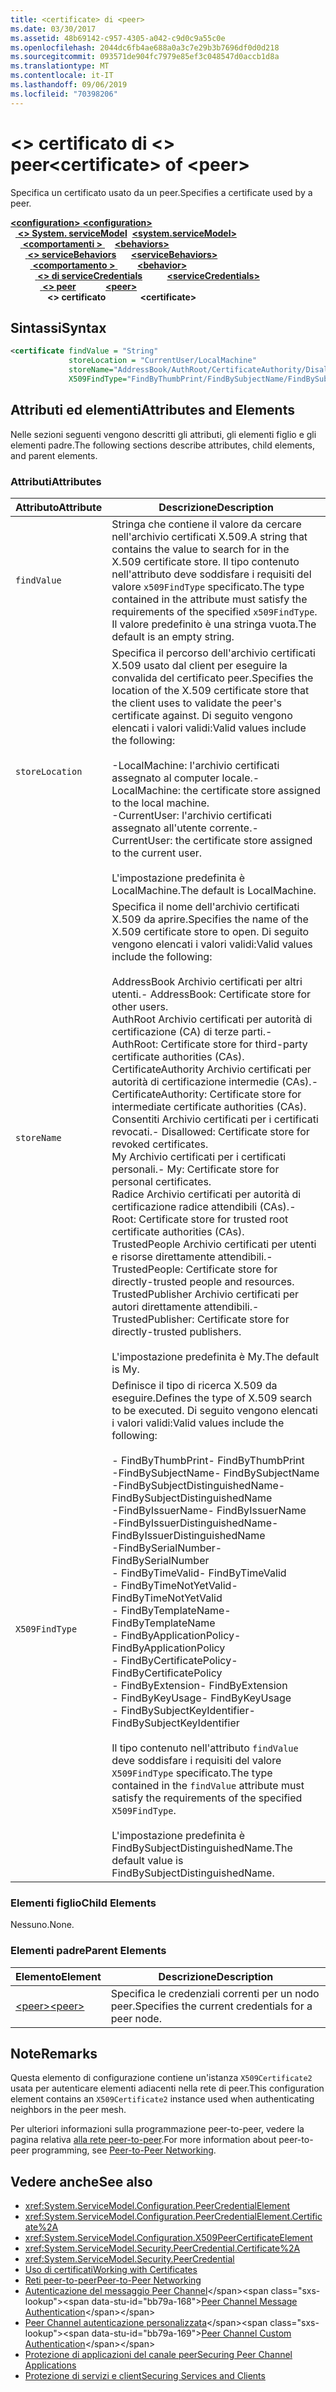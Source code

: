 ```yaml
---
title: <certificate> di <peer>
ms.date: 03/30/2017
ms.assetid: 48b69142-c957-4305-a042-c9d0c9a55c0e
ms.openlocfilehash: 2044dc6fb4ae688a0a3c7e29b3b7696df0d0d218
ms.sourcegitcommit: 093571de904fc7979e85ef3c048547d0accb1d8a
ms.translationtype: MT
ms.contentlocale: it-IT
ms.lasthandoff: 09/06/2019
ms.locfileid: "70398206"
---
```

# <a name="certificate-of-peer"></a><span data-ttu-id="bb79a-102">\<> certificato di \<> peer</span><span class="sxs-lookup"><span data-stu-id="bb79a-102">\<certificate> of \<peer></span></span>
<span data-ttu-id="bb79a-103">Specifica un certificato usato da un peer.</span><span class="sxs-lookup"><span data-stu-id="bb79a-103">Specifies a certificate used by a peer.</span></span>  
  
<span data-ttu-id="bb79a-104">[ **\<configuration>** ](../configuration-element.md)</span><span class="sxs-lookup"><span data-stu-id="bb79a-104">[**\<configuration>**](../configuration-element.md)</span></span>\
<span data-ttu-id="bb79a-105">&nbsp;&nbsp;[ **\<> System. serviceModel**](system-servicemodel.md)</span><span class="sxs-lookup"><span data-stu-id="bb79a-105">&nbsp;&nbsp;[**\<system.serviceModel>**](system-servicemodel.md)</span></span>\
<span data-ttu-id="bb79a-106">&nbsp;&nbsp;&nbsp;&nbsp;[ **\<comportamenti >** ](behaviors.md)</span><span class="sxs-lookup"><span data-stu-id="bb79a-106">&nbsp;&nbsp;&nbsp;&nbsp;[**\<behaviors>**](behaviors.md)</span></span>\
<span data-ttu-id="bb79a-107">&nbsp;&nbsp;&nbsp;&nbsp;&nbsp;&nbsp;[ **\<> serviceBehaviors**](servicebehaviors.md)</span><span class="sxs-lookup"><span data-stu-id="bb79a-107">&nbsp;&nbsp;&nbsp;&nbsp;&nbsp;&nbsp;[**\<serviceBehaviors>**](servicebehaviors.md)</span></span>\
<span data-ttu-id="bb79a-108">&nbsp;&nbsp;&nbsp;&nbsp;&nbsp;&nbsp;&nbsp;&nbsp;[ **\<comportamento >** ](behavior-of-servicebehaviors.md)</span><span class="sxs-lookup"><span data-stu-id="bb79a-108">&nbsp;&nbsp;&nbsp;&nbsp;&nbsp;&nbsp;&nbsp;&nbsp;[**\<behavior>**](behavior-of-servicebehaviors.md)</span></span>\
<span data-ttu-id="bb79a-109">&nbsp;&nbsp;&nbsp;&nbsp;&nbsp;&nbsp;&nbsp;&nbsp;&nbsp;&nbsp;[ **\<> di serviceCredentials**](servicecredentials.md)</span><span class="sxs-lookup"><span data-stu-id="bb79a-109">&nbsp;&nbsp;&nbsp;&nbsp;&nbsp;&nbsp;&nbsp;&nbsp;&nbsp;&nbsp;[**\<serviceCredentials>**](servicecredentials.md)</span></span>\
<span data-ttu-id="bb79a-110">&nbsp;&nbsp;&nbsp;&nbsp;&nbsp;&nbsp;&nbsp;&nbsp;&nbsp;&nbsp;&nbsp;&nbsp;[ **\<> peer**](peer-of-servicecredentials.md)</span><span class="sxs-lookup"><span data-stu-id="bb79a-110">&nbsp;&nbsp;&nbsp;&nbsp;&nbsp;&nbsp;&nbsp;&nbsp;&nbsp;&nbsp;&nbsp;&nbsp;[**\<peer>**](peer-of-servicecredentials.md)</span></span>\
<span data-ttu-id="bb79a-111">&nbsp;&nbsp;&nbsp;&nbsp;&nbsp;&nbsp;&nbsp;&nbsp;&nbsp;&nbsp;&nbsp;&nbsp;&nbsp;&nbsp; **\<> certificato**</span><span class="sxs-lookup"><span data-stu-id="bb79a-111">&nbsp;&nbsp;&nbsp;&nbsp;&nbsp;&nbsp;&nbsp;&nbsp;&nbsp;&nbsp;&nbsp;&nbsp;&nbsp;&nbsp;**\<certificate>**</span></span>  
  
## <a name="syntax"></a><span data-ttu-id="bb79a-112">Sintassi</span><span class="sxs-lookup"><span data-stu-id="bb79a-112">Syntax</span></span>  
  
```xml  
<certificate findValue = "String"
             storeLocation = "CurrentUser/LocalMachine"
             storeName="AddressBook/AuthRoot/CertificateAuthority/Disallowed/My/Root/TrustedPeople/TrustedPublisher"
             X509FindType="FindByThumbPrint/FindBySubjectName/FindBySubjectDistinguishedName/FindByIssuerName/FindByIssuerDistinguishedName/FindBySerialNumber/FindByTimeValid/FindByTimeNotYetValid/FindByTemplateName/FindByApplicationPolicy/FindByCertificatePolicy/FindByExtension/FindByKeyUsage/FindBySubjectKeyIdentifier" />
```  
  
## <a name="attributes-and-elements"></a><span data-ttu-id="bb79a-113">Attributi ed elementi</span><span class="sxs-lookup"><span data-stu-id="bb79a-113">Attributes and Elements</span></span>  
 <span data-ttu-id="bb79a-114">Nelle sezioni seguenti vengono descritti gli attributi, gli elementi figlio e gli elementi padre.</span><span class="sxs-lookup"><span data-stu-id="bb79a-114">The following sections describe attributes, child elements, and parent elements.</span></span>  
  
### <a name="attributes"></a><span data-ttu-id="bb79a-115">Attributi</span><span class="sxs-lookup"><span data-stu-id="bb79a-115">Attributes</span></span>  
  
|<span data-ttu-id="bb79a-116">Attributo</span><span class="sxs-lookup"><span data-stu-id="bb79a-116">Attribute</span></span>|<span data-ttu-id="bb79a-117">Descrizione</span><span class="sxs-lookup"><span data-stu-id="bb79a-117">Description</span></span>|  
|---------------|-----------------|  
|`findValue`|<span data-ttu-id="bb79a-118">Stringa che contiene il valore da cercare nell'archivio certificati X.509.</span><span class="sxs-lookup"><span data-stu-id="bb79a-118">A string that contains the value to search for in the X.509 certificate store.</span></span> <span data-ttu-id="bb79a-119">Il tipo contenuto nell'attributo deve soddisfare i requisiti del valore `x509FindType` specificato.</span><span class="sxs-lookup"><span data-stu-id="bb79a-119">The type contained in the attribute must satisfy the requirements of the specified `x509FindType`.</span></span> <span data-ttu-id="bb79a-120">Il valore predefinito è una stringa vuota.</span><span class="sxs-lookup"><span data-stu-id="bb79a-120">The default is an empty string.</span></span>|  
|`storeLocation`|<span data-ttu-id="bb79a-121">Specifica il percorso dell'archivio certificati X.509 usato dal client per eseguire la convalida del certificato peer.</span><span class="sxs-lookup"><span data-stu-id="bb79a-121">Specifies the location of the X.509 certificate store that the client uses to validate the peer's certificate against.</span></span> <span data-ttu-id="bb79a-122">Di seguito vengono elencati i valori validi:</span><span class="sxs-lookup"><span data-stu-id="bb79a-122">Valid values include the following:</span></span><br /><br /> <span data-ttu-id="bb79a-123">-LocalMachine: l'archivio certificati assegnato al computer locale.</span><span class="sxs-lookup"><span data-stu-id="bb79a-123">-   LocalMachine: the certificate store assigned to the local machine.</span></span><br /><span data-ttu-id="bb79a-124">-CurrentUser: l'archivio certificati assegnato all'utente corrente.</span><span class="sxs-lookup"><span data-stu-id="bb79a-124">-   CurrentUser: the certificate store assigned to the current user.</span></span><br /><br /> <span data-ttu-id="bb79a-125">L'impostazione predefinita è LocalMachine.</span><span class="sxs-lookup"><span data-stu-id="bb79a-125">The default is LocalMachine.</span></span>|  
|`storeName`|<span data-ttu-id="bb79a-126">Specifica il nome dell'archivio certificati X.509 da aprire.</span><span class="sxs-lookup"><span data-stu-id="bb79a-126">Specifies the name of the X.509 certificate store to open.</span></span> <span data-ttu-id="bb79a-127">Di seguito vengono elencati i valori validi:</span><span class="sxs-lookup"><span data-stu-id="bb79a-127">Valid values include the following:</span></span><br /><br /> <span data-ttu-id="bb79a-128">AddressBook Archivio certificati per altri utenti.</span><span class="sxs-lookup"><span data-stu-id="bb79a-128">-   AddressBook: Certificate store for other users.</span></span><br /><span data-ttu-id="bb79a-129">AuthRoot Archivio certificati per autorità di certificazione (CA) di terze parti.</span><span class="sxs-lookup"><span data-stu-id="bb79a-129">-   AuthRoot: Certificate store for third-party certificate authorities (CAs).</span></span><br /><span data-ttu-id="bb79a-130">CertificateAuthority Archivio certificati per autorità di certificazione intermedie (CAs).</span><span class="sxs-lookup"><span data-stu-id="bb79a-130">-   CertificateAuthority: Certificate store for intermediate certificate authorities (CAs).</span></span><br /><span data-ttu-id="bb79a-131">Consentiti Archivio certificati per i certificati revocati.</span><span class="sxs-lookup"><span data-stu-id="bb79a-131">-   Disallowed: Certificate store for revoked certificates.</span></span><br /><span data-ttu-id="bb79a-132">My Archivio certificati per i certificati personali.</span><span class="sxs-lookup"><span data-stu-id="bb79a-132">-   My: Certificate store for personal certificates.</span></span><br /><span data-ttu-id="bb79a-133">Radice Archivio certificati per autorità di certificazione radice attendibili (CAs).</span><span class="sxs-lookup"><span data-stu-id="bb79a-133">-   Root: Certificate store for trusted root certificate authorities (CAs).</span></span><br /><span data-ttu-id="bb79a-134">TrustedPeople Archivio certificati per utenti e risorse direttamente attendibili.</span><span class="sxs-lookup"><span data-stu-id="bb79a-134">-   TrustedPeople: Certificate store for directly-trusted people and resources.</span></span><br /><span data-ttu-id="bb79a-135">TrustedPublisher Archivio certificati per autori direttamente attendibili.</span><span class="sxs-lookup"><span data-stu-id="bb79a-135">-   TrustedPublisher: Certificate store for directly-trusted publishers.</span></span><br /><br /> <span data-ttu-id="bb79a-136">L'impostazione predefinita è My.</span><span class="sxs-lookup"><span data-stu-id="bb79a-136">The default is My.</span></span>|  
|`X509FindType`|<span data-ttu-id="bb79a-137">Definisce il tipo di ricerca X.509 da eseguire.</span><span class="sxs-lookup"><span data-stu-id="bb79a-137">Defines the type of X.509 search to be executed.</span></span> <span data-ttu-id="bb79a-138">Di seguito vengono elencati i valori validi:</span><span class="sxs-lookup"><span data-stu-id="bb79a-138">Valid values include the following:</span></span><br /><br /> <span data-ttu-id="bb79a-139">-   FindByThumbPrint</span><span class="sxs-lookup"><span data-stu-id="bb79a-139">-   FindByThumbPrint</span></span><br /><span data-ttu-id="bb79a-140">-FindBySubjectName</span><span class="sxs-lookup"><span data-stu-id="bb79a-140">-   FindBySubjectName</span></span><br /><span data-ttu-id="bb79a-141">-FindBySubjectDistinguishedName</span><span class="sxs-lookup"><span data-stu-id="bb79a-141">-   FindBySubjectDistinguishedName</span></span><br /><span data-ttu-id="bb79a-142">-FindByIssuerName</span><span class="sxs-lookup"><span data-stu-id="bb79a-142">-   FindByIssuerName</span></span><br /><span data-ttu-id="bb79a-143">-FindByIssuerDistinguishedName</span><span class="sxs-lookup"><span data-stu-id="bb79a-143">-   FindByIssuerDistinguishedName</span></span><br /><span data-ttu-id="bb79a-144">-FindBySerialNumber</span><span class="sxs-lookup"><span data-stu-id="bb79a-144">-   FindBySerialNumber</span></span><br /><span data-ttu-id="bb79a-145">-   FindByTimeValid</span><span class="sxs-lookup"><span data-stu-id="bb79a-145">-   FindByTimeValid</span></span><br /><span data-ttu-id="bb79a-146">-   FindByTimeNotYetValid</span><span class="sxs-lookup"><span data-stu-id="bb79a-146">-   FindByTimeNotYetValid</span></span><br /><span data-ttu-id="bb79a-147">-   FindByTemplateName</span><span class="sxs-lookup"><span data-stu-id="bb79a-147">-   FindByTemplateName</span></span><br /><span data-ttu-id="bb79a-148">- FindByApplicationPolicy</span><span class="sxs-lookup"><span data-stu-id="bb79a-148">-   FindByApplicationPolicy</span></span><br /><span data-ttu-id="bb79a-149">-   FindByCertificatePolicy</span><span class="sxs-lookup"><span data-stu-id="bb79a-149">-   FindByCertificatePolicy</span></span><br /><span data-ttu-id="bb79a-150">-   FindByExtension</span><span class="sxs-lookup"><span data-stu-id="bb79a-150">-   FindByExtension</span></span><br /><span data-ttu-id="bb79a-151">-   FindByKeyUsage</span><span class="sxs-lookup"><span data-stu-id="bb79a-151">-   FindByKeyUsage</span></span><br /><span data-ttu-id="bb79a-152">-   FindBySubjectKeyIdentifier</span><span class="sxs-lookup"><span data-stu-id="bb79a-152">-   FindBySubjectKeyIdentifier</span></span><br /><br /> <span data-ttu-id="bb79a-153">Il tipo contenuto nell'attributo `findValue` deve soddisfare i requisiti del valore `X509FindType` specificato.</span><span class="sxs-lookup"><span data-stu-id="bb79a-153">The type contained in the `findValue` attribute must satisfy the requirements of the specified `X509FindType`.</span></span><br /><br /> <span data-ttu-id="bb79a-154">L'impostazione predefinita è FindBySubjectDistinguishedName.</span><span class="sxs-lookup"><span data-stu-id="bb79a-154">The default value is FindBySubjectDistinguishedName.</span></span>|  
  
### <a name="child-elements"></a><span data-ttu-id="bb79a-155">Elementi figlio</span><span class="sxs-lookup"><span data-stu-id="bb79a-155">Child Elements</span></span>  
 <span data-ttu-id="bb79a-156">Nessuno.</span><span class="sxs-lookup"><span data-stu-id="bb79a-156">None.</span></span>  
  
### <a name="parent-elements"></a><span data-ttu-id="bb79a-157">Elementi padre</span><span class="sxs-lookup"><span data-stu-id="bb79a-157">Parent Elements</span></span>  
  
|<span data-ttu-id="bb79a-158">Elemento</span><span class="sxs-lookup"><span data-stu-id="bb79a-158">Element</span></span>|<span data-ttu-id="bb79a-159">Descrizione</span><span class="sxs-lookup"><span data-stu-id="bb79a-159">Description</span></span>|  
|-------------|-----------------|  
|[<span data-ttu-id="bb79a-160">\<peer></span><span class="sxs-lookup"><span data-stu-id="bb79a-160">\<peer></span></span>](peer-of-servicecredentials.md)|<span data-ttu-id="bb79a-161">Specifica le credenziali correnti per un nodo peer.</span><span class="sxs-lookup"><span data-stu-id="bb79a-161">Specifies the current credentials for a peer node.</span></span>|  
  
## <a name="remarks"></a><span data-ttu-id="bb79a-162">Note</span><span class="sxs-lookup"><span data-stu-id="bb79a-162">Remarks</span></span>  
 <span data-ttu-id="bb79a-163">Questa elemento di configurazione contiene un'istanza `X509Certificate2` usata per autenticare elementi adiacenti nella rete di peer.</span><span class="sxs-lookup"><span data-stu-id="bb79a-163">This configuration element contains an `X509Certificate2` instance used when authenticating neighbors in the peer mesh.</span></span>  
  
 <span data-ttu-id="bb79a-164">Per ulteriori informazioni sulla programmazione peer-to-peer, vedere la pagina relativa [alla rete peer-to-peer](../../../wcf/feature-details/peer-to-peer-networking.md).</span><span class="sxs-lookup"><span data-stu-id="bb79a-164">For more information about peer-to-peer programming, see [Peer-to-Peer Networking](../../../wcf/feature-details/peer-to-peer-networking.md).</span></span>  
  
## <a name="see-also"></a><span data-ttu-id="bb79a-165">Vedere anche</span><span class="sxs-lookup"><span data-stu-id="bb79a-165">See also</span></span>

- <xref:System.ServiceModel.Configuration.PeerCredentialElement>
- <xref:System.ServiceModel.Configuration.PeerCredentialElement.Certificate%2A>
- <xref:System.ServiceModel.Configuration.X509PeerCertificateElement>
- <xref:System.ServiceModel.Security.PeerCredential.Certificate%2A>
- <xref:System.ServiceModel.Security.PeerCredential>
- [<span data-ttu-id="bb79a-166">Uso di certificati</span><span class="sxs-lookup"><span data-stu-id="bb79a-166">Working with Certificates</span></span>](../../../wcf/feature-details/working-with-certificates.md)
- [<span data-ttu-id="bb79a-167">Reti peer-to-peer</span><span class="sxs-lookup"><span data-stu-id="bb79a-167">Peer-to-Peer Networking</span></span>](../../../wcf/feature-details/peer-to-peer-networking.md)
- <span data-ttu-id="bb79a-168">[Autenticazione del messaggio Peer Channel](https://docs.microsoft.com/previous-versions/dotnet/netframework-3.5/aa967730(v=vs.90))</span><span class="sxs-lookup"><span data-stu-id="bb79a-168">[Peer Channel Message Authentication](https://docs.microsoft.com/previous-versions/dotnet/netframework-3.5/aa967730(v=vs.90))</span></span>
- <span data-ttu-id="bb79a-169">[Peer Channel autenticazione personalizzata](https://docs.microsoft.com/previous-versions/dotnet/netframework-3.5/ms751447(v=vs.90))</span><span class="sxs-lookup"><span data-stu-id="bb79a-169">[Peer Channel Custom Authentication](https://docs.microsoft.com/previous-versions/dotnet/netframework-3.5/ms751447(v=vs.90))</span></span>
- [<span data-ttu-id="bb79a-170">Protezione di applicazioni del canale peer</span><span class="sxs-lookup"><span data-stu-id="bb79a-170">Securing Peer Channel Applications</span></span>](../../../wcf/feature-details/securing-peer-channel-applications.md)
- [<span data-ttu-id="bb79a-171">Protezione di servizi e client</span><span class="sxs-lookup"><span data-stu-id="bb79a-171">Securing Services and Clients</span></span>](../../../wcf/feature-details/securing-services-and-clients.md)

